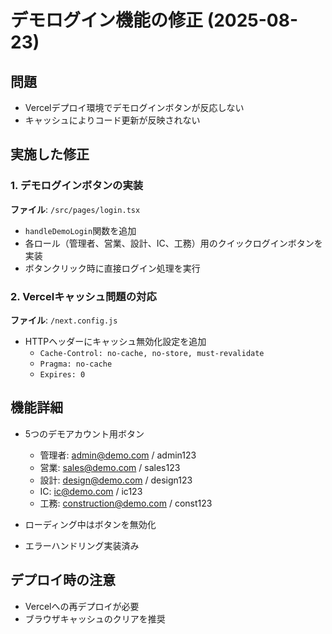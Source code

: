 # デモログイン機能の修正 (2025-08-23)

## 問題
- Vercelデプロイ環境でデモログインボタンが反応しない
- キャッシュによりコード更新が反映されない

## 実施した修正

### 1. デモログインボタンの実装
**ファイル**: `/src/pages/login.tsx`

- `handleDemoLogin`関数を追加
- 各ロール（管理者、営業、設計、IC、工務）用のクイックログインボタンを実装
- ボタンクリック時に直接ログイン処理を実行

### 2. Vercelキャッシュ問題の対応
**ファイル**: `/next.config.js`

- HTTPヘッダーにキャッシュ無効化設定を追加
  - `Cache-Control: no-cache, no-store, must-revalidate`
  - `Pragma: no-cache`
  - `Expires: 0`

## 機能詳細
- 5つのデモアカウント用ボタン
  - 管理者: admin@demo.com / admin123
  - 営業: sales@demo.com / sales123
  - 設計: design@demo.com / design123
  - IC: ic@demo.com / ic123
  - 工務: construction@demo.com / const123

- ローディング中はボタンを無効化
- エラーハンドリング実装済み

## デプロイ時の注意
- Vercelへの再デプロイが必要
- ブラウザキャッシュのクリアを推奨